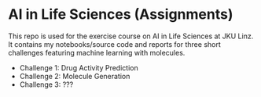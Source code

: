 # AI in Life Sciences (Assignments)
This repo is used for the exercise course on AI in Life Sciences at JKU Linz.
It contains my notebooks/source code and reports for three short challenges featuring machine learning with molecules.

* Challenge 1: Drug Activity Prediction
* Challenge 2: Molecule Generation
* Challenge 3: ???